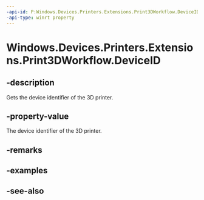 ----api-id: P:Windows.Devices.Printers.Extensions.Print3DWorkflow.DeviceID
-api-type: winrt property
---<!-- Property syntaxpublic string DeviceID { get; }--># Windows.Devices.Printers.Extensions.Print3DWorkflow.DeviceID## -descriptionGets the device identifier of the 3D printer.## -property-valueThe device identifier of the 3D printer.## -remarks## -examples## -see-also